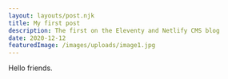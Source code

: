 ```yaml
---
layout: layouts/post.njk
title: My first post
description: The first on the Eleventy and Netlify CMS blog
date: 2020-12-12
featuredImage: /images/uploads/image1.jpg
---
```


Hello friends.